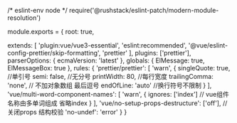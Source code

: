 /* eslint-env node */
require('@rushstack/eslint-patch/modern-module-resolution')

module.exports = {
  root: true,

  extends: [
    'plugin:vue/vue3-essential',
    'eslint:recommended',
    '@vue/eslint-config-prettier/skip-formatting',
    'prettier'
  ],
  plugins: ['prettier'],
  parserOptions: {
    ecmaVersion: 'latest'
  },
  globals: {
    ElMessage: true,
    ElMessageBox: true
  },
  rules: {
    'prettier/prettier': [
      'warn',
      {
        singleQuote: true, //单引号
        semi: false, //无分号
        printWidth: 80, //每行宽度
        trailingComma: 'none', // 不加对象数组 最后逗号
        endOfLine: 'auto' //换行符号不限制
      }
    ],
    'vue/multi-word-component-names': [
      'warn',
      {
        ignores: ['index'] // vue组件名称由多单词组成 省略index
      }
    ],
    'vue/no-setup-props-destructure': ['off'], //关闭props 结构校验
    'no-undef': 'error'
  }
}
